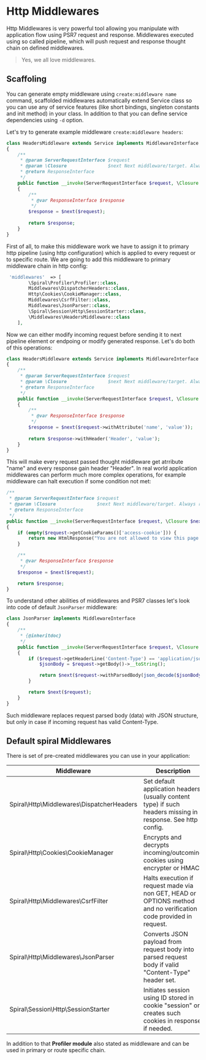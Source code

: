 # Http Middlewares
Http Middlewares is very powerful tool allowing you manipulate with application flow using PSR7 request and response. Middlewares executed using so called pipeline, 
which will push request and response thought chain on defined middlewares.

> Yes, we all love middlewares.

## Scaffoling
You can generate empty middleware using `create:middleware name` command, scaffolded middlewares automatically extend Service class so you can use any of service features (like short bindings, singleton constants and init method) in your class. In addition to that you can define service dependencies using `-d` option.

Let's try to generate example middleware `create:middleware headers`:

```php
class HeadersMiddleware extends Service implements MiddlewareInterface
{
    /**
     * @param ServerRequestInterface $request
     * @param \Closure               $next Next middleware/target. Always returns ResponseInterface.
     * @return ResponseInterface
     */
    public function __invoke(ServerRequestInterface $request, \Closure $next)
    {
        /**
         * @var ResponseInterface $response
         */
        $response = $next($request);
        
        return $response;
    }
}
```

First of all, to make this middleware work we have to assign it to primary http pipeline (using http configuration) which is applied to every request or to specific route.
We are going to add this middleware to primary middleware chain in http config:

```php
 'middlewares'  => [
        \Spiral\Profiler\Profiler::class,
        Middlewares\DispatcherHeaders::class,
        Http\Cookies\CookieManager::class,
        Middlewares\CsrfFilter::class,
        Middlewares\JsonParser::class,
        \Spiral\Session\Http\SessionStarter::class,
        \Middlewares\HeadersMiddleware::class
    ],
```

Now we can either modify incoming request before sending it to next pipeline element or endpoing or modify generated response. Let's do both of this operations:
```php
class HeadersMiddleware extends Service implements MiddlewareInterface
{
    /**
     * @param ServerRequestInterface $request
     * @param \Closure               $next Next middleware/target. Always returns ResponseInterface.
     * @return ResponseInterface
     */
    public function __invoke(ServerRequestInterface $request, \Closure $next)
    {
        /**
         * @var ResponseInterface $response
         */
        $response = $next($request->withAttribute('name', 'value'));
        
        return $response->withHeader('Header', 'value');
    }
}
```

This will make every request passed thought middleware get atrribute "name" and every response gain header "Header". In real world application middlewares can perform
much more complex operations, for example middleware can halt execution if some condition not met:

```php
/**
 * @param ServerRequestInterface $request
 * @param \Closure               $next Next middleware/target. Always returns ResponseInterface.
 * @return ResponseInterface
 */
public function __invoke(ServerRequestInterface $request, \Closure $next)
{
    if (empty($request->getCookieParams()['access-cookie'])) {
        return new HtmlResponse("You are not allowed to view this page.", 412);
    }

    /**
     * @var ResponseInterface $response
     */
    $response = $next($request);

    return $response;
}
```

To understand other abilities of middlewares and PSR7 classes let's look into code of default `JsonParser` middleware:

```php
class JsonParser implements MiddlewareInterface
{
    /**
     * {@inheritdoc}
     */
    public function __invoke(ServerRequestInterface $request, \Closure $next)
    {
        if ($request->getHeaderLine('Content-Type') == 'application/json') {
            $jsonBody = $request->getBody()->__toString();

            return $next($request->withParsedBody(json_decode($jsonBody, true)));
        }

        return $next($request);
    }
}
```

Such middleware replaces request parsed body (data) with JSON structure, but only in case if incoming request has valid Content-Type.

## Default spiral Middlewares
There is set of pre-created middlewares you can use in your application:

| Middleware                                | Description |
| ---                                       | ---         |
| Spiral\Http\Middlewares\DispatcherHeaders | Set default application headers (usually content type) if such headers missing in response. See http config.      |
| Spiral\Http\Cookies\CookieManager         | Encrypts and decrypts incoming/outcoming cookies using encrypter or HMAC.                                         |
| Spiral\Http\Middlewares\CsrfFilter        | Halts execution if request made via non GET, HEAD or OPTIONS method and no verification code provided in request. |
| Spiral\Http\Middlewares\JsonParser        | Converts JSON payload from request body into parsed request body if valid "Content-Type" header set.              |
| Spiral\Session\Http\SessionStarter        | Initiates session using ID stored in cookie "session" or creates such cookies in response if needed.              |

In addition to that **Profiler module** also stated as middleware and can be used in primary or route specific chain.
